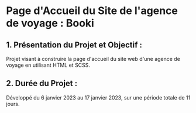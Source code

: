 # Page d'Accueil du Site de l'agence de voyage : Booki

## 1. Présentation du Projet et Objectif :
Projet visant à construire la page d'accueil du site web d'une agence de voyage en utilisant HTML et SCSS.

## 2. Durée du Projet :
Développé du 6 janvier 2023 au 17 janvier 2023, sur une période totale de 11 jours.
